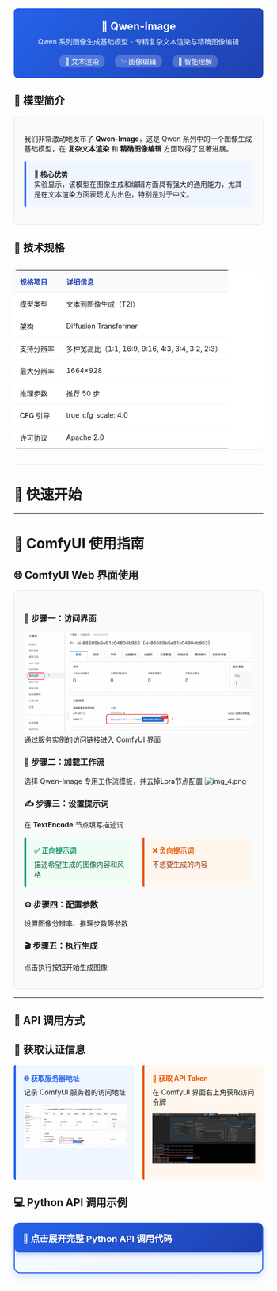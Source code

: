 <div style="background: linear-gradient(135deg, #2563eb, #1e40af); padding: 24px; border-radius: 8px; color: white; text-align: center; margin-bottom: 24px;">
  <h2 style="margin: 0; color: white;">🎨 Qwen-Image</h2>
  <p style="margin: 8px 0 0 0; opacity: 0.9;">Qwen 系列图像生成基础模型 - 专精复杂文本渲染与精确图像编辑</p>
  <div style="margin-top: 20px;">
    <span style="background: rgba(255,255,255,0.2); color: white; padding: 4px 12px; border-radius: 12px; font-size: 14px; margin: 0 8px;">🎯 文本渲染</span>
    <span style="background: rgba(255,255,255,0.2); color: white; padding: 4px 12px; border-radius: 12px; font-size: 14px; margin: 0 8px;">✨ 图像编辑</span>
    <span style="background: rgba(255,255,255,0.2); color: white; padding: 4px 12px; border-radius: 12px; font-size: 14px; margin: 0 8px;">🧠 智能理解</span>
  </div>
</div>

## 🌟 模型简介

<div style="background: #f8fafc; border: 1px solid #e2e8f0; border-radius: 8px; padding: 20px; margin: 16px 0;">

我们非常激动地发布了 **Qwen-Image**，这是 Qwen 系列中的一个图像生成基础模型，在 **复杂文本渲染** 和 **精确图像编辑** 方面取得了显著进展。

<div style="background: #eff6ff; border-left: 4px solid #2563eb; padding: 16px; margin: 16px 0; border-radius: 4px;">
  <strong>🎯 核心优势</strong><br>
  实验显示，该模型在图像生成和编辑方面具有强大的通用能力，尤其是在文本渲染方面表现尤为出色，特别是对于中文。
</div>

</div>

## 🔧 技术规格

<div style="overflow-x: auto; margin: 16px 0;">
<table style="width: 100%; border-collapse: collapse; background: white; border-radius: 6px; overflow: hidden; box-shadow: 0 1px 3px rgba(0,0,0,0.1);">
  <thead style="background: #f8fafc;">
    <tr>
      <th style="padding: 12px; text-align: left; border-bottom: 1px solid #e2e8f0; color: #1e40af; font-weight: 600;">规格项目</th>
      <th style="padding: 12px; text-align: left; border-bottom: 1px solid #e2e8f0; color: #1e40af; font-weight: 600;">详细信息</th>
    </tr>
  </thead>
  <tbody>
    <tr>
      <td style="padding: 12px; border-bottom: 1px solid #f1f5f9; font-weight: 500;">模型类型</td>
      <td style="padding: 12px; border-bottom: 1px solid #f1f5f9;">文本到图像生成（T2I）</td>
    </tr>
    <tr>
      <td style="padding: 12px; border-bottom: 1px solid #f1f5f9; font-weight: 500;">架构</td>
      <td style="padding: 12px; border-bottom: 1px solid #f1f5f9;">Diffusion Transformer</td>
    </tr>
    <tr>
      <td style="padding: 12px; border-bottom: 1px solid #f1f5f9; font-weight: 500;">支持分辨率</td>
      <td style="padding: 12px; border-bottom: 1px solid #f1f5f9;">多种宽高比（1:1, 16:9, 9:16, 4:3, 3:4, 3:2, 2:3）</td>
    </tr>
    <tr>
      <td style="padding: 12px; border-bottom: 1px solid #f1f5f9; font-weight: 500;">最大分辨率</td>
      <td style="padding: 12px; border-bottom: 1px solid #f1f5f9;">1664×928</td>
    </tr>
    <tr>
      <td style="padding: 12px; border-bottom: 1px solid #f1f5f9; font-weight: 500;">推理步数</td>
      <td style="padding: 12px; border-bottom: 1px solid #f1f5f9;">推荐 50 步</td>
    </tr>
    <tr>
      <td style="padding: 12px; border-bottom: 1px solid #f1f5f9; font-weight: 500;">CFG 引导</td>
      <td style="padding: 12px; border-bottom: 1px solid #f1f5f9;">true_cfg_scale: 4.0</td>
    </tr>
    <tr>
      <td style="padding: 12px; font-weight: 500;">许可协议</td>
      <td style="padding: 12px;">Apache 2.0</td>
    </tr>
  </tbody>
</table>
</div>

---

# 🚀 快速开始
---

# 🎨 ComfyUI 使用指南

## 🌐 ComfyUI Web 界面使用

<div style="background: #f8fafc; border: 1px solid #e2e8f0; border-radius: 8px; padding: 20px; margin: 16px 0;">

### 📍 步骤一：访问界面
![img.png](img.png)
通过服务实例的访问链接进入 ComfyUI 界面

### 🔧 步骤二：加载工作流

选择 Qwen-Image 专用工作流模板，并去掉Lora节点配置
![img_4.png](img_4.png)

### ✍️ 步骤三：设置提示词


在 **TextEncode** 节点填写描述词：

<div style="display: grid; grid-template-columns: 1fr 1fr; gap: 16px; margin: 16px 0;">

<div style="background: #f0fdf4; border-left: 4px solid #059669; padding: 16px; border-radius: 4px;">
<h4 style="color: #059669; margin: 0 0 8px 0;">✅ 正向提示词</h4>
<p style="margin: 0; color: #065f46;">描述希望生成的图像内容和风格</p>
</div>

<div style="background: #fff7ed; border-left: 4px solid #ea580c; padding: 16px; border-radius: 4px;">
<h4 style="color: #ea580c; margin: 0 0 8px 0;">❌ 负向提示词</h4>
<p style="margin: 0; color: #9a3412;">不想要生成的内容</p>
</div>

</div>

### ⚙️ 步骤四：配置参数

设置图像分辨率、推理步数等参数

### 🎬 步骤五：执行生成

点击执行按钮开始生成图像

</div>

---

## 🔌 API 调用方式

## 🔑 获取认证信息



<div style="display: grid; grid-template-columns: 1fr 1fr; gap: 16px; margin: 16px 0;">
<div style="background: #eff6ff; border-left: 4px solid #2563eb; padding: 16px; border-radius: 4px;">
<h4 style="color: #2563eb; margin: 0 0 8px 0;">🌐 获取服务器地址</h4>
<p style="margin: 0 0 12px 0;">记录 ComfyUI 服务器的访问地址</p>

![img_2.png](img_2.png)
</div>
<div style="background: #fff7ed; border-left: 4px solid #ea580c; padding: 16px; border-radius: 4px;">
<h4 style="color: #ea580c; margin: 0 0 8px 0;">🔐 获取 API Token</h4>
<p style="margin: 0 0 12px 0;">在 ComfyUI 界面右上角获取访问令牌</p>

![img_1.png](img_1.png)
</div>



</div>

## 💻 Python API 调用示例

<details style="border: 2px solid #2563eb; border-radius: 12px; padding: 20px; margin: 20px 0; background: linear-gradient(145deg, #f8fafc, #eff6ff); box-shadow: 0 8px 16px rgba(37, 99, 235, 0.15);">
<summary style="font-weight: bold; font-size: 18px; color: white; cursor: pointer; padding: 16px; background: linear-gradient(135deg, #2563eb, #1e40af); border-radius: 8px; margin: -20px -20px 20px -20px; text-shadow: 1px 1px 2px rgba(0,0,0,0.2); transition: all 0.3s ease; display: flex; align-items: center; box-shadow: 0 4px 8px rgba(37, 99, 235, 0.3);">
🐍 点击展开完整 Python API 调用代码
</summary>

```python
import requests
import json
import uuid
import time
import random
import os

# 🔧 配置参数
COMFYUI_SERVER = "your-server-address"
COMFYUI_TOKEN = "your-api-token"

# 🎯 Qwen-Image 模型文件名
UNET_MODEL = "qwen_image_fp8_e4m3fn.safetensors"
CLIP_MODEL = "qwen_2.5_vl_7b_fp8_scaled.safetensors"
VAE_MODEL = "qwen_image_vae.safetensors"

class QwenImageClient:
    def __init__(self, server=COMFYUI_SERVER, token=COMFYUI_TOKEN):
        self.base_url = f"http://{server}"
        self.token = token
        self.client_id = str(uuid.uuid4())
        self.headers = {
            "Content-Type": "application/json",
            **({"Authorization": f"Bearer {token}"} if token else {})
        }

    def generate_image(self, prompt, negative_prompt="", width=1328, height=1328, steps=20, cfg=2.5, shift=3.1, seed=None):
        """🎨 生成图像"""
        if seed is None:
            seed = random.randint(1, 1000000000000000)
        
        workflow = {
            "3": {
                "inputs": {
                    "seed": seed,
                    "steps": steps,
                    "cfg": cfg,
                    "sampler_name": "euler",
                    "scheduler": "simple",
                    "denoise": 1,
                    "model": ["66", 0],
                    "positive": ["6", 0],
                    "negative": ["7", 0],
                    "latent_image": ["58", 0]
                },
                "class_type": "KSampler",
                "_meta": {
                    "title": "KSampler"
                }
            },
            "6": {
                "inputs": {
                    "text": prompt,
                    "clip": ["38", 0]
                },
                "class_type": "CLIPTextEncode",
                "_meta": {
                    "title": "CLIP Text Encode (Positive Prompt)"
                }
            },
            "7": {
                "inputs": {
                    "text": negative_prompt,
                    "clip": ["38", 0]
                },
                "class_type": "CLIPTextEncode",
                "_meta": {
                    "title": "CLIP Text Encode (Negative Prompt)"
                }
            },
            "8": {
                "inputs": {
                    "samples": ["3", 0],
                    "vae": ["39", 0]
                },
                "class_type": "VAEDecode",
                "_meta": {
                    "title": "VAE Decode"
                }
            },
            "37": {
                "inputs": {
                    "unet_name": UNET_MODEL,
                    "weight_dtype": "default"
                },
                "class_type": "UNETLoader",
                "_meta": {
                    "title": "Load Diffusion Model"
                }
            },
            "38": {
                "inputs": {
                    "clip_name": CLIP_MODEL,
                    "type": "qwen_image",
                    "device": "default"
                },
                "class_type": "CLIPLoader",
                "_meta": {
                    "title": "Load CLIP"
                }
            },
            "39": {
                "inputs": {
                    "vae_name": VAE_MODEL
                },
                "class_type": "VAELoader",
                "_meta": {
                    "title": "Load VAE"
                }
            },
            "58": {
                "inputs": {
                    "width": width,
                    "height": height,
                    "batch_size": 1
                },
                "class_type": "EmptySD3LatentImage",
                "_meta": {
                    "title": "EmptySD3LatentImage"
                }
            },
            "60": {
                "inputs": {
                    "filename_prefix": "qwen-image",
                    "images": ["8", 0]
                },
                "class_type": "SaveImage",
                "_meta": {
                    "title": "Save Image"
                }
            },
            "66": {
                "inputs": {
                    "shift": shift,
                    "model": ["37", 0]
                },
                "class_type": "ModelSamplingAuraFlow",
                "_meta": {
                    "title": "ModelSamplingAuraFlow"
                }
            }
        }

        print("📤 提交 Qwen-Image 生成任务...")
        response = requests.post(
            f"{self.base_url}/prompt",
            headers=self.headers,
            json={"prompt": workflow, "client_id": self.client_id}
        )
        
        print(f"API Response: {response.text}")
        result = response.json()
        if "error" in result:
            raise Exception(f"工作流错误: {result['error']}")
        if "prompt_id" not in result:
            raise Exception(f"响应中没有 prompt_id: {result}")
        
        return result["prompt_id"]

    def get_status(self, task_id):
        """📊 获取任务状态"""
        try:
            # 检查队列状态
            queue_response = requests.get(f"{self.base_url}/queue", headers=self.headers)
            queue_data = queue_response.json()
            
            # 检查是否在运行队列中
            if any(item[1] == task_id for item in queue_data.get("queue_running", [])):
                return "processing"
            
            # 检查是否在等待队列中
            if any(item[1] == task_id for item in queue_data.get("queue_pending", [])):
                return "pending"
            
            # 检查历史记录
            history_response = requests.get(f"{self.base_url}/history/{task_id}", headers=self.headers)
            if history_response.status_code == 200:
                history = history_response.json()
                if task_id in history:
                    return "completed"
            
            return "processing"
        except Exception as e:
            print(f"状态检查错误: {e}")
            return "processing"

    def download_image(self, task_id, output_path="qwen_image_output.png"):
        """📥 下载生成的图像"""
        try:
            response = requests.get(f"{self.base_url}/history/{task_id}", headers=self.headers)
            history = response.json()
            
            if task_id in history:
                outputs = history[task_id]['outputs']
                for node_id, output in outputs.items():
                    if 'images' in output:
                        for image_info in output['images']:
                            filename = image_info['filename']
                            image_response = requests.get(
                                f"{self.base_url}/view?filename={filename}",
                                headers=self.headers
                            )
                            
                            with open(output_path, "wb") as f:
                                f.write(image_response.content)
                            
                            return output_path
            
            return None
        except Exception as e:
            print(f"下载错误: {e}")
            return None

def main():
    """🚀 主函数 - 执行 Qwen-Image 生成任务"""
    client = QwenImageClient()
    
    try:
        print("🎨 开始 Qwen-Image 图像生成任务...")
        
        # 🎯 示例提示词 - 香港霓虹街景
        prompt = '''A vibrant, warm neon-lit street scene in Hong Kong at the afternoon, with a mix of colorful Chinese and English signs glowing brightly. The atmosphere is lively, cinematic, and rain-washed with reflections on the pavement. The colors are vivid, full of pink, blue, red, and green hues. Crowded buildings with overlapping neon signs. 1980s Hong Kong style. Signs include:
"龍鳳冰室" "金華燒臘" "HAPPY HAIR" "鴻運茶餐廳" "EASY BAR" "永發魚蛋粉" "添記粥麵" "SUNSHINE MOTEL" "美都餐室" "富記糖水" "太平館" "雅芳髮型屋" "STAR KTV" "銀河娛樂城" "百樂門舞廳" "BUBBLE CAFE" "萬豪麻雀館" "CITY LIGHTS BAR" "瑞祥香燭莊" "文記文具" "GOLDEN JADE HOTEL" "LOVELY BEAUTY" "合興百貨" "興旺電器" And the background is warm yellow street and with all stores' lights on.'''
        
        negative_prompt = "low quality, blurry, distorted, bad anatomy, deformed text"
        
        print(f"📝 提示词: {prompt[:100]}...")
        
        # 🎨 生成图像
        task_id = client.generate_image(
            prompt=prompt,
            negative_prompt=negative_prompt,
            width=1328,
            height=1328,
            steps=20,
            cfg=2.5,
            shift=3.1
        )
        
        print(f"🆔 任务 ID: {task_id}")
        
        # ⏳ 等待完成
        while True:
            status = client.get_status(task_id)
            print(f"📊 当前状态: {status}")
            
            if status == "completed":
                print("✅ 图像生成完成!")
                break
            elif status == "failed":
                print("❌ 图像生成失败!")
                exit(1)
            
            time.sleep(10)
        
        # 📥 下载图像
        output_file = client.download_image(task_id, "qwen_image_hongkong.png")
        if output_file:
            print(f"🎉 图像下载成功! 保存为: {output_file}")
        else:
            print("❌ 图像下载失败")
    
    except Exception as e:
        print(f"❌ 错误: {e}")

# 🎯 预设示例函数
def generate_text_examples():
    """📝 生成不同类型的文本渲染示例"""
    client = QwenImageClient()
    
    examples = [
        {
            "name": "咖啡店招牌",
            "prompt": '''A cozy coffee shop entrance with a wooden chalkboard sign reading "Qwen Coffee ☕ 通义咖啡" in beautiful handwritten style. Below it shows "今日特价 Today's Special: 拿铁 Latte ¥25". The scene has warm lighting and vintage atmosphere.''',
            "filename": "coffee_shop_sign.png"
        },
        {
            "name": "数学公式黑板",
            "prompt": '''A university classroom blackboard with mathematical equations written in white chalk: "E=mc²", "π≈3.14159265359", "∫f(x)dx", "∑(n=1 to ∞)", "√(a²+b²)=c". The handwriting is clear and academic style.''',
            "filename": "math_blackboard.png"
        },
        {
            "name": "中英文书店",
            "prompt": '''A traditional bookstore with bilingual signs: "书香门第 Book Paradise", "新书上架 New Arrivals", "文学小说 Literature", "历史传记 Biography", "儿童读物 Children's Books". Warm wooden shelves filled with books.''',
            "filename": "bilingual_bookstore.png"
        },
        {
            "name": "日式拉面店",
            "prompt": '''A Japanese ramen shop with neon signs displaying: "らーめん Ramen", "味噌ラーメン Miso Ramen ¥800", "醤油ラーメン Shoyu Ramen ¥750", "豚骨ラーメン Tonkotsu Ramen ¥850". Traditional red lanterns and warm lighting.''',
            "filename": "ramen_shop_signs.png"
        }
    ]
    
    for example in examples:
        try:
            print(f"\n🎨 生成示例: {example['name']}")
            task_id = client.generate_image(
                prompt=example['prompt'],
                negative_prompt="low quality, blurry, illegible text, distorted characters",
                width=1328,
                height=1328,
                steps=20,
                cfg=2.5
            )
            
            # 等待完成
            while client.get_status(task_id) != "completed":
                time.sleep(5)
            
            # 下载
            output_file = client.download_image(task_id, example['filename'])
            if output_file:
                print(f"✅ {example['name']} 生成完成: {output_file}")
            
        except Exception as e:
            print(f"❌ {example['name']} 生成失败: {e}")

if __name__ == "__main__":
    # 运行主示例
    main()
    
    # 可选：运行多个文本渲染示例
    # generate_text_examples()

```
</details>